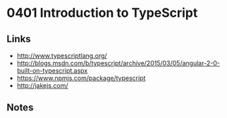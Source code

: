 0401 Introduction to TypeScript
======

Links
------
+ http://www.typescriptlang.org/
+ http://blogs.msdn.com/b/typescript/archive/2015/03/05/angular-2-0-built-on-typescript.aspx
+ https://www.npmjs.com/package/typescript
+ http://jakejs.com/

Notes
------
